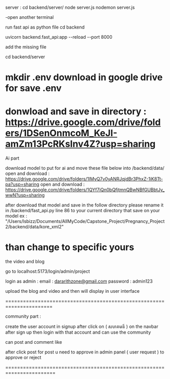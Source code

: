 
server : cd backend/server/
         node server.js
         nodemon server.js

-open another terminal

run fast api as python file 
cd backend 

uvicorn backend.fast_api:app --reload --port 8000

add the missing file 

cd backend/server

mkdir .env 
download in google drive for save  .env
===================================================================
donwload and save in directory : https://drive.google.com/drive/folders/1DSenOnmcoM_KeJI-amZm13PcRKsInv4Z?usp=sharing
====================================================================


Ai part

download model to put for ai and move these file below into /backend/data/
open and download : https://drive.google.com/drive/folders/1lMyQ7v0yANRJqjdBr3PhxZ-1iK8Tt-pa?usp=sharing 
open and download : https://drive.google.com/drive/folders/1QYf7iQn0bQfjtmnQBwNBfGUBbtJy_wwN?usp=sharing

after download that model and save in the follow directory 
please rename it in /backend/fast_api.py line 86 
to your current directory that save on your model 
ex : "/Users/lsbizz/Documents/AllMyCode/Capstone_Project/Pregnancy_Project 2/backend/data/kore_xml2"

than change to specific yours
=====================================================================



the video and blog 

go to localhost:5173/login/admin/project

login as admin : email : dararithzone@gmail.com
                 password : admin123

upload the blog and video and then will display in user interface 

======================================================================

community part :

create the user account in signup after click on ( សហគមន៍ ) on the navbar 
after sign up then login with that account and can use the community 

can post and comment like 

after click post for post u need to approve in admin panel ( user request ) to approve or reject 

=======================================================================







